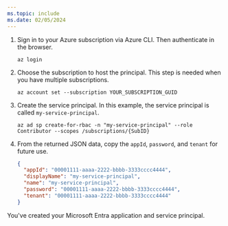 ```yaml
---
ms.topic: include
ms.date: 02/05/2024
---
```


<!-- //TODO remove this and redirect all links to the entra ID app doc in kusto -->

1. Sign in to your Azure subscription via Azure CLI. Then authenticate in the browser.

   ```azurecli-interactive
   az login
   ```

1. Choose the subscription to host the principal. This step is needed when you have multiple subscriptions.

   ```azurecli-interactive
   az account set --subscription YOUR_SUBSCRIPTION_GUID
   ```

1. Create the service principal. In this example, the service principal is called `my-service-principal`.

   ```azurecli-interactive
   az ad sp create-for-rbac -n "my-service-principal" --role Contributor --scopes /subscriptions/{SubID}
   ```

1. From the returned JSON data, copy the `appId`, `password`, and `tenant` for future use.

    ```json
    {
      "appId": "00001111-aaaa-2222-bbbb-3333cccc4444",
      "displayName": "my-service-principal",
      "name": "my-service-principal",
      "password": "00001111-aaaa-2222-bbbb-3333cccc4444",
      "tenant": "00001111-aaaa-2222-bbbb-3333cccc4444"
    }
    ```

You've created your Microsoft Entra application and service principal.
